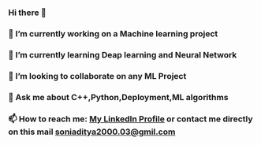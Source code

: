 ### Hi there 👋

### 🔭 I’m currently working on a Machine learning project
### 🌱 I’m currently learning Deap learning and Neural Network
### 👯 I’m looking to collaborate on any ML Project
### 💬 Ask me about C++,Python,Deployment,ML algorithms
### 📫 How to reach me: [My Linkedln Profile](https://www.linkedin.com/in/aditya-soni-66506117a/) or contact me directly on this mail soniaditya2000.03@gmil.com






<!--
**Aditya-171/Aditya-171** is a ✨ _special_ ✨ repository because its `README.md` (this file) appears on your GitHub profile.

Here are some ideas to get you started:

- 🔭 I’m currently working on a MAchine learning project ...
- 🌱 I’m currently learning Deap learning and Neural Network...
- 👯 I’m looking to collaborate on any ML Project...
- 💬 Ask me about C++,Python,Deployment,ML algorithms...
- 📫 How to reach me: [My Linkedln Profile](https://www.linkedin.com/in/aditya-soni-66506117a/) or contact me directly on this mail soniaditya2000.03@gmil.com


- 😄 Pronouns: ...
- ⚡ Fun fact: ...
-->
